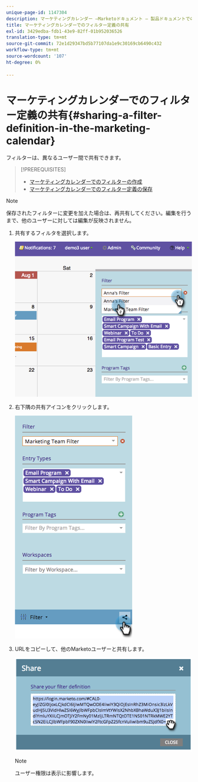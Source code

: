 ```yaml
---
unique-page-id: 1147304
description: マーケティングカレンダー —Marketoドキュメント — 製品ドキュメントでのフィルター定義の共有
title: マーケティングカレンダーでのフィルター定義の共有
exl-id: 3429edba-fdb1-43e9-82ff-01b952036526
translation-type: tm+mt
source-git-commit: 72e1d29347bd5b77107da1e9c30169cb6490c432
workflow-type: tm+mt
source-wordcount: '107'
ht-degree: 0%

---
```


# マーケティングカレンダーでのフィルター定義の共有{#sharing-a-filter-definition-in-the-marketing-calendar}

フィルターは、異なるユーザー間で共有できます。

>[!PREREQUISITES]
>
>* [マーケティングカレンダーでのフィルターの作成](/help/marketo/product-docs/core-marketo-concepts/marketing-calendar/working-with-the-calendar/filtering-the-marketing-calendar.md)
>* [マーケティングカレンダーでのフィルター定義の保存](/help/marketo/product-docs/core-marketo-concepts/marketing-calendar/working-with-the-calendar/saving-a-filter-definition-in-the-marketing-calendar.md)


>[!NOTE]
>
> 保存されたフィルターに変更を加えた場合は、再共有してください。編集を行うまで、他のユーザーに対しては編集が反映されません。

1. 共有するフィルタを選択します。

   ![](assets/image2014-9-24-11-3a31-3a19.png)

1. 右下隅の共有アイコンをクリックします。

   ![](assets/image2014-9-24-11-3a31-3a24.png)

1. URLをコピーして、他のMarketoユーザーと共有します。

   ![](assets/image2014-9-24-11-3a31-3a29.png)

   >[!NOTE]
   >
   >ユーザー権限は表示に影響します。
